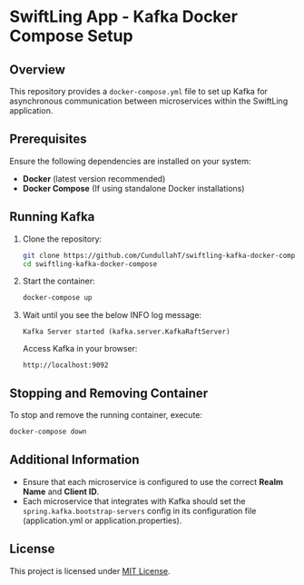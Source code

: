 # SwiftLing App - Kafka Docker Compose Setup

## Overview

This repository provides a `docker-compose.yml` file to set up Kafka for asynchronous communication between microservices within the SwiftLing application.

## Prerequisites

Ensure the following dependencies are installed on your system:

- **Docker** (latest version recommended)
- **Docker Compose** (If using standalone Docker installations)

## Running Kafka

1. Clone the repository:

   ```sh
   git clone https://github.com/CundullahT/swiftling-kafka-docker-compose.git
   cd swiftling-kafka-docker-compose
   ```

2. Start the container:

   ```sh
   docker-compose up
   ```

3. Wait until you see the below INFO log message:
   ```
   Kafka Server started (kafka.server.KafkaRaftServer)
   ```
   
   Access Kafka in your browser:
   ```
   http://localhost:9092
   ```

## Stopping and Removing Container

To stop and remove the running container, execute:

```sh
docker-compose down
```

## Additional Information

- Ensure that each microservice is configured to use the correct **Realm Name** and **Client ID**.
- Each microservice that integrates with Kafka should set the `spring.kafka.bootstrap-servers` config in its configuration file (application.yml or application.properties).

## License

This project is licensed under [MIT License](LICENSE).
